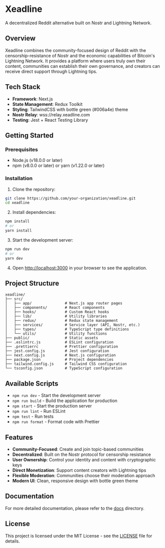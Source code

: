 # Xeadline

A decentralized Reddit alternative built on Nostr and Lightning Network.

## Overview

Xeadline combines the community-focused design of Reddit with the censorship-resistance of Nostr and the economic capabilities of Bitcoin's Lightning Network. It provides a platform where users truly own their content, communities can establish their own governance, and creators can receive direct support through Lightning tips.

## Tech Stack

- **Framework**: Next.js
- **State Management**: Redux Toolkit
- **Styling**: TailwindCSS with bottle green (#006a4e) theme
- **Nostr Relay**: wss://relay.xeadline.com
- **Testing**: Jest + React Testing Library

## Getting Started

### Prerequisites

- Node.js (v18.0.0 or later)
- npm (v8.0.0 or later) or yarn (v1.22.0 or later)

### Installation

1. Clone the repository:

```bash
git clone https://github.com/your-organization/xeadline.git
cd xeadline
```

2. Install dependencies:

```bash
npm install
# or
yarn install
```

3. Start the development server:

```bash
npm run dev
# or
yarn dev
```

4. Open [http://localhost:3000](http://localhost:3000) in your browser to see the application.

## Project Structure

```
xeadline/
├── src/
│   ├── app/               # Next.js app router pages
│   ├── components/        # React components
│   ├── hooks/             # Custom React hooks
│   ├── lib/               # Utility libraries
│   ├── redux/             # Redux state management
│   ├── services/          # Service layer (API, Nostr, etc.)
│   ├── types/             # TypeScript type definitions
│   └── utils/             # Utility functions
├── public/                # Static assets
├── .eslintrc.js           # ESLint configuration
├── .prettierrc            # Prettier configuration
├── jest.config.js         # Jest configuration
├── next.config.js         # Next.js configuration
├── package.json           # Project dependencies
├── tailwind.config.js     # Tailwind CSS configuration
└── tsconfig.json          # TypeScript configuration
```

## Available Scripts

- `npm run dev` - Start the development server
- `npm run build` - Build the application for production
- `npm start` - Start the production server
- `npm run lint` - Run ESLint
- `npm test` - Run tests
- `npm run format` - Format code with Prettier

## Features

- **Community-Focused**: Create and join topic-based communities
- **Decentralized**: Built on the Nostr protocol for censorship resistance
- **User Ownership**: Control your identity and content with cryptographic keys
- **Direct Monetization**: Support content creators with Lightning tips
- **Flexible Moderation**: Communities choose their moderation approach
- **Modern UI**: Clean, responsive design with bottle green theme

## Documentation

For more detailed documentation, please refer to the [docs](../docs) directory.

## License

This project is licensed under the MIT License - see the [LICENSE](../LICENSE.md) file for details.
